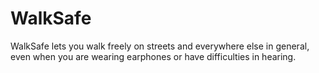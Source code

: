 # WalkSafe
WalkSafe lets you walk freely on streets and everywhere else in general, even when you are wearing earphones or have difficulties in hearing.
